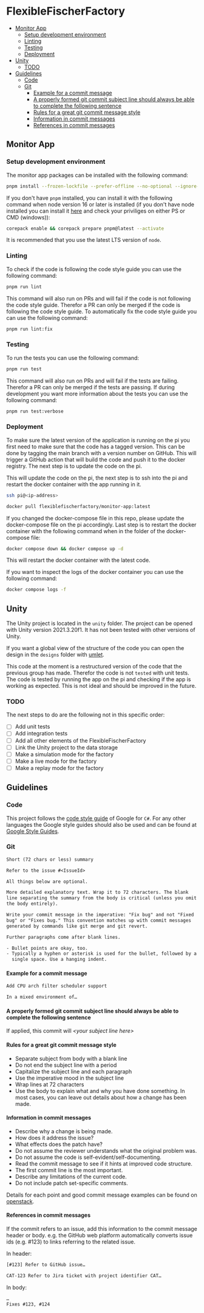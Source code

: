 # FlexibleFischerFactory

- [Monitor App](#monitor-app)
  - [Setup development environment](#setup-development-environment)
  - [Linting](#linting)
  - [Testing](#testing)
  - [Deployment](#deployment)
- [Unity](#unity)
  - [TODO](#todo)
- [Guidelines](#guidelines)
  - [Code](#code)
  - [Git](#git)
    - [Example for a commit message](#example-for-a-commit-message)
    - [A properly formed git commit subject line should always be able to complete the following sentence](#a-properly-formed-git-commit-subject-line-should-always-be-able-to-complete-the-following-sentence)
    - [Rules for a great git commit message style](#rules-for-a-great-git-commit-message-style)
    - [Information in commit messages](#information-in-commit-messages)
    - [References in commit messages](#references-in-commit-messages)

## Monitor App

### Setup development environment

The monitor app packages can be installed with the following command:

```bash
pnpm install --frozen-lockfile --prefer-offline --no-optional --ignore-scripts
```

If you don't have `pnpm` installed, you can install it with the following command when node version 16 or later is installed (if you don't have node installed you can install it [here](https://nodejs.org/en/) and check your priviliges on either PS or CMD (windows)):

```bash
corepack enable && corepack prepare pnpm@latest --activate
```

It is recommended that you use the latest LTS version of `node`.

### Linting

To check if the code is following the code style guide you can use the following command:

```bash
pnpm run lint
```

This command will also run on PRs and will fail if the code is not following the code style guide. Therefor a PR can only be merged if the code is following the code style guide.
To automatically fix the code style guide you can use the following command:

```bash
pnpm run lint:fix
```

### Testing

To run the tests you can use the following command:

```bash
pnpm run test
```

This command will also run on PRs and will fail if the tests are failing. Therefor a PR can only be merged if the tests are passing.
If during development you want more information about the tests you can use the following command:

```bash
pnpm run test:verbose
```

### Deployment

To make sure the latest version of the application is running on the pi you first need to make sure that the code has a tagged version. This can be done by tagging the main branch with a version number on GitHub. This will trigger a GitHub action that will build the code and push it to the docker registry. The next step is to update the code on the pi.

This will update the code on the pi, the next step is to ssh into the pi and restart the docker container with the app running in it.

```bash
ssh pi@<ip-address>
```

```bash
docker pull flexiblefischerfactory/monitor-app:latest
```

If you changed the docker-compose file in this repo, please update the docker-compose file on the pi accordingly.
Last step is to restart the docker container with the following command when in the folder of the docker-compose file:

```bash
docker compose down && docker compose up -d
```

This will restart the docker container with the latest code.

If you want to inspect the logs of the docker container you can use the following command:

```bash
docker compose logs -f
```

## Unity

The Unity project is located in the `unity` folder. The project can be opened with Unity version 2021.3.20f1.
It has not been tested with other versions of Unity.

If you want a global view of the structure of the code you can open the design in the `designs` folder with [umlet](https://www.umlet.com/).

This code at the moment is a restructured version of the code that the previous group has made. Therefor the code is not `tested` with unit tests. The code is tested by running the app on the pi and checking if the app is working as expected. This is not ideal and should be improved in the future.

### TODO

The next steps to do are the following not in this specific order:

- [ ] Add unit tests
- [ ] Add integration tests
- [ ] Add all other elements of the FlexibleFischerFactory
- [ ] Link the Unity project to the data storage
- [ ] Make a simulation mode for the factory
- [ ] Make a live mode for the factory
- [ ] Make a replay mode for the factory

## Guidelines

### Code

This project follows the [code style guide](https://google.github.io/styleguide/csharp-style.html) of Google for `C#`.
For any other languages the Google style guides should also be used and can be found at [Google Style Guides](https://google.github.io/styleguide/).

### Git

```txt
Short (72 chars or less) summary

Refer to the issue #<IssueId>

All things below are optional.

More detailed explanatory text. Wrap it to 72 characters. The blank
line separating the summary from the body is critical (unless you omit
the body entirely).

Write your commit message in the imperative: "Fix bug" and not "Fixed
bug" or "Fixes bug." This convention matches up with commit messages
generated by commands like git merge and git revert.

Further paragraphs come after blank lines.

- Bullet points are okay, too.
- Typically a hyphen or asterisk is used for the bullet, followed by a
  single space. Use a hanging indent.
```

#### Example for a commit message

```txt
Add CPU arch filter scheduler support

In a mixed environment of…
```

#### A properly formed git commit subject line should always be able to complete the following sentence

If applied, this commit will *\<your subject line here\>*

#### Rules for a great git commit message style

- Separate subject from body with a blank line
- Do not end the subject line with a period
- Capitalize the subject line and each paragraph
- Use the imperative mood in the subject line
- Wrap lines at 72 characters
- Use the body to explain what and why you have done something. In most cases, you can leave out details about how a change has been made.

#### Information in commit messages

- Describe why a change is being made.
- How does it address the issue?
- What effects does the patch have?
- Do not assume the reviewer understands what the original problem was.
- Do not assume the code is self-evident/self-documenting.
- Read the commit message to see if it hints at improved code structure.
- The first commit line is the most important.
- Describe any limitations of the current code.
- Do not include patch set-specific comments.

Details for each point and good commit message examples can be found on [openstack](https://wiki.openstack.org/wiki/GitCommitMessages#Information_in_commit_messages).

#### References in commit messages

If the commit refers to an issue, add this information to the commit message header or body. e.g. the GitHub web platform automatically converts issue ids (e.g. #123) to links referring to the related issue.

In header:

```txt
[#123] Refer to GitHub issue…
```

```txt
CAT-123 Refer to Jira ticket with project identifier CAT…
```

In body:

```txt
…
Fixes #123, #124
```
